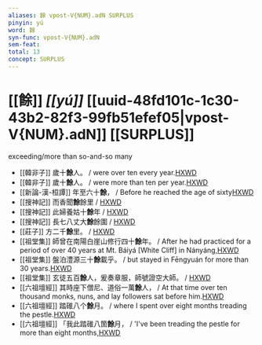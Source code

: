 ```yaml
---
aliases: 餘 vpost-V{NUM}.adN SURPLUS
pinyin: yú
word: 餘
syn-func: vpost-V{NUM}.adN
sem-feat: 
total: 13
concept: SURPLUS 
---
```

# [[餘]] *[[yú]]*  [[uuid-48fd101c-1c30-43b2-82f3-99fb51efef05|vpost-V{NUM}.adN]] [[SURPLUS]]
exceeding/more than so-and-so many
 - [[韓非子]] 歲十**餘**人。 / were over ten every year.[HXWD](https://hxwd.org/textview.html?location=KR3c0005_tls_030-91a.8)
 - [[韓非子]] 歲十**餘**人。 / were more than ten per year.[HXWD](https://hxwd.org/textview.html?location=KR3c0005_tls_030-92a.10)
 - [[新論-漢-桓譚]] 年至六十**餘**，
                     / Before he reached the age of sixty[HXWD](https://hxwd.org/textview.html?location=KR3j0192_tls_001-4a.3)
 - [[搜神記]] 而香聞**餘**餘里 / [HXWD](https://hxwd.org/textview.html?location=KR3l0099_tls_001-29a.6)
 - [[搜神記]] 此婦養姑十**餘**年 / [HXWD](https://hxwd.org/textview.html?location=KR3l0099_tls_011-28a.18)
 - [[搜神記]] 長七八丈大**餘**餘圍 / [HXWD](https://hxwd.org/textview.html?location=KR3l0099_tls_019-1a.6)
 - [[莊子]] 方二千**餘**里。
                     / [HXWD](https://hxwd.org/textview.html?location=KR5c0126_tls_010-2a.12)
 - [[祖堂集]] 師曾在南陽白崖山修行四十**餘**年。 / After he had practiced for a period of over 40 years at Mt. Báiyá [White Cliff] in Nányáng,[HXWD](https://hxwd.org/textview.html?location=KR6q0002_Yan_003-1115a.34)
 - [[祖堂集]] 盤泊澧源三十**餘**載乎。 / but stayed in Fēngyuán for more than 30 years.[HXWD](https://hxwd.org/textview.html?location=KR6q0002_Yan_005-2033a.5)
 - [[祖堂集]] 玄徒五百**餘**人，爰奏章服，師號證空大師。 / [HXWD](https://hxwd.org/textview.html?location=KR6q0002_Yan_008-2153a.4)
 - [[六祖壇經]] 其時座下僧尼、道俗一萬**餘**人， / At that time over ten thousand monks, nuns, and lay followers sat before him.[HXWD](https://hxwd.org/textview.html?location=KR6q0082_T_001-0337a.6)
 - [[六祖壇經]] 踏碓八个**餘**月。 / where I spent over eight months treading the pestle.[HXWD](https://hxwd.org/textview.html?location=KR6q0082_T_001-0337b.22)
 - [[六祖壇經]] 「我此踏碓八箇**餘**月， / 'I've been treading the pestle for more than eight months,[HXWD](https://hxwd.org/textview.html?location=KR6q0082_T_001-0337c.83)